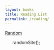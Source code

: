 ```yaml
---
layout: books
title: Reading List
permalink: /reading/
---
```


<script>
    var sites = [
        '{% include quote-i.html %}',
        '{% include quote-ii.html %}'
    ];

    function randomSite() {
        var i = parseInt(Math.random() * sites.length);
        location.href = sites[i];
    }
</script>

<a href="#" onclick="randomSite();">Random</a>
<ul>
  <p>
      randomSite();
  </p>
</ul>
